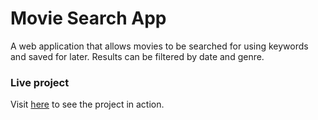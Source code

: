 # Movie Search App
A web application that allows movies to be searched for using keywords and saved for later. 
Results can be filtered by date and genre.


### Live project
Visit [here](https://movie-app-belloshehu.vercel.app/) to see the project in action.
